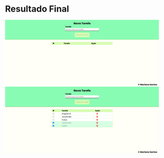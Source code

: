 <h1> Resultado Final </h1>
<img src="https://github.com/Mariianah-Santos/AngularJS-Projetos/blob/main/ToDoLIst/img/um.png">
<img src="https://github.com/Mariianah-Santos/AngularJS-Projetos/blob/main/ToDoLIst/img/dois.png">
